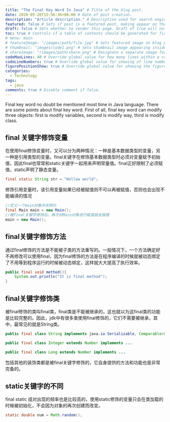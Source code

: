 ```yaml
---
title: "The Final Key Word In Java" # Title of the blog post.
date: 2020-05-26T15:56:36+08:00 # Date of post creation.
description: "Article description." # Description used for search engine.
featured: false # Sets if post is a featured post, making appear on the home page side bar.
draft: false # Sets whether to render this page. Draft of true will not be rendered.
toc: true # Controls if a table of contents should be generated for first-level links automatically.
# menu: main
# featureImage: "/images/path/file.jpg" # Sets featured image on blog post.
# thumbnail: "images/code1.png" # Sets thumbnail image appearing inside card on homepage. # analysis cloud code1 code2 code3 data1 data2 distribution file github linux search
# shareImage: "/images/path/share.png" # Designate a separate image for social media sharing.
codeMaxLines: 40 # Override global value for how many lines within a code block before auto-collapsing.
codeLineNumbers: true # Override global value for showing of line numbers within code block.
figurePositionShow: true # Override global value for showing the figure label.
categories:
  - Technology
tags:
  - java
comments: true # Disable comment if false.
---
```

Final key word no doubt be mentioned most time in Java language. There are some points about final key word. First of all, final key word can modify three objects: first is modify variables, second is modify way, third is modify class.
<!--more-->

## final 关键字修饰变量

在使用final修饰变量时，又可以分为两种情况：一种是基本数据类型的变量，另一种是引用类型的变量。final关键字在修饰基本数据类型时必须对变量赋予初始值，因此final也常常和static关键字一起用来声明常量值。final正好限制了必须赋值，static声明了静态变量。

```java
final static String str = "Hollow world";
```

修饰引用变量时，该引用变量如果已经被赋值则不可以再被赋值，否则也会出现不能编译的情况

```java
//定义一个main对象并实例化
final Main main = new Main();
//被final关键字修饰后，再次对Main对象进行赋值就会报错
main = new Main();
```

## final关键字修饰方法

通过final修饰的方法是不能被子类的方法重写的。一般情况下，一个方法确定好不再修改可以使用final，因为final修饰的方法是在程序编译的时候就被动态绑定了不用等到程序运行的时候被动态绑定，这样就大大提高了执行效率。

```java
public final void method(){
	System.out.println("It is final method");
}
```

## final关键字修饰类

被final修饰的类叫final类，final类是不能被继承的，这也就以为这final类的功能是比较完整的。因此，jdk中有很多类使用final修饰的，它们不需要被继承，其中，最常见的就是String类。

```java
public final class String implements java.io.Serializable, Comparable<String>
```

```java
public final class Integer extends Number implements ...
```

```java
public final class Long extends Number implements ...
```

包括其他的装饰类都是被final关键字修饰的，它自身提供的方法和功能也是非常完备的。

## static关键字的不同

final static 成对出现的频率也是比较高的，使用static修饰的变量只会在类加载的时候被初始化，不会因为对象的再次创建而改变。

```java
static double num = Math.random();
```

